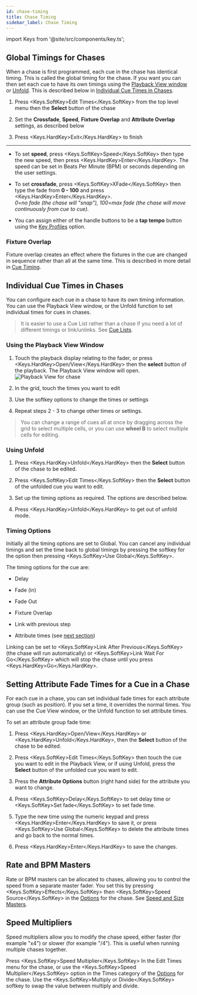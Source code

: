 ```yaml
---
id: chase-timing
title: Chase Timing
sidebar_label: Chase Timing
---
```


import Keys from '@site/src/components/key.ts';

Global Timings for Chases
-------------------------

When a chase is first programmed, each cue in the chase has identical
timing. This is called the global timing for the chase. If you want you
can then set each cue to have its own timings using the [Playback View
window](editing-a-chase.md#opening-a-chase-for-editing) or 
[Unfold](editing-a-chase.md#editing-a-chase-using-unfold). This is 
described below in [Individual Cue Times in Chases](#individual-cue-times-in-chases).

1. Press <Keys.SoftKey>Edit Times</Keys.SoftKey> from the top level menu then the **Select** button of
the chase

2. Set the **Crossfade**, **Speed**, **Fixture Overlap** and **Attribute Overlap**
settings, as described below

3. Press <Keys.HardKey>Exit</Keys.HardKey> to finish

---

-   To set **speed**, press <Keys.SoftKey>Speed</Keys.SoftKey> then type the new speed, then press
    <Keys.HardKey>Enter</Keys.HardKey>. The speed can be set in Beats Per Minute (BPM) or seconds
    depending on the user settings.

-   To set **crossfade**, press <Keys.SoftKey>XFade</Keys.SoftKey> then type the fade from **0 - 100**
    and press <Keys.HardKey>Enter</Keys.HardKey>.\
    *0=no fade (the chase will "snap"), 100=max fade (the chase will move
    continuously from cue to cue).*

-   You can assign either of the handle buttons to be a **tap tempo**
    button using the [Key Profiles](../system-settings/key-profiles.md) option.

### Fixture Overlap

Fixture overlap creates an effect where the fixtures in the cue are changed in
sequence rather than all at the same time. This is described in more detail in
[Cue Timing](../cues/cue-timing.md#fade-times-and-fixture-overlap).

Individual Cue Times in Chases
------------------------------

You can configure each cue in a chase to have its own timing
information. You can use the Playback View window, or the Unfold
function to set individual times for cues in chases.

> It is easier to use a Cue List rather than a chase if you need a 
lot of different timings or link/unlinks. See [Cue Lists](../cue-lists.md).

### Using the Playback View Window

1. Touch the playback display relating to the fader, or press
<Keys.HardKey>Open/View</Keys.HardKey> then the **select** button of the playback. The Playback View
window will open.
![Playback View for chase](/docs/images/Playback-View-for-chase.png)

2. In the grid, touch the times you want to edit

3. Use the softkey options to change the times or settings

4. Repeat steps 2 - 3 to change other times or settings.

> You can change a range of cues all at once by dragging across the
    grid to select multiple cells, or you can use **wheel B** to select
    multiple cells for editing.

### Using Unfold

1. Press <Keys.HardKey>Unfold</Keys.HardKey> then the **Select** button of the chase to be edited.

2. Press <Keys.SoftKey>Edit Times</Keys.SoftKey> then the **Select** button of the unfolded cue you
want to edit.

3. Set up the timing options as required. The options are described
below.

4. Press <Keys.HardKey>Unfold</Keys.HardKey> to get out of unfold mode.

### Timing Options

Initially all the timing options are set to Global. You can cancel any
individual timings and set the time back to global timings by pressing
the softkey for the option then pressing <Keys.SoftKey>Use Global</Keys.SoftKey>.

The timing options for the cue are:

-   Delay

-   Fade (in)

-   Fade Out

-   Fixture Overlap

-   Link with previous step

-   Attribute times (see [next section](#setting-attribute-fade-times-for-a-cue-in-a-chase))

Linking can be set to <Keys.SoftKey>Link After Previous</Keys.SoftKey> (the chase will run
automatically) or <Keys.SoftKey>Link Wait For Go</Keys.SoftKey> which will stop the chase until
you press <Keys.HardKey>Go</Keys.HardKey>.

## Setting Attribute Fade Times for a Cue in a Chase

For each cue in a chase, you can set individual fade times for each
attribute group (such as position). If you set a time, it overrides the
normal times. You can use the Cue View window, or the Unfold function to
set attribute times.

To set an attribute group fade time:

1. Press <Keys.HardKey>Open/View</Keys.HardKey> or <Keys.HardKey>Unfold</Keys.HardKey>, then the **Select** button of the chase
to be edited.

2. Press <Keys.SoftKey>Edit Times</Keys.SoftKey> then touch the cue you want to edit in the
Playback View, or if using Unfold, press the **Select** button of the unfolded
cue you want to edit.

3. Press the **Attribute Options** button (right hand side) for the
attribute you want to change.

4. Press <Keys.SoftKey>Delay</Keys.SoftKey> to set delay time or <Keys.SoftKey>Set fade</Keys.SoftKey> to set fade time.

5. Type the new time using the numeric keypad and press <Keys.HardKey>Enter</Keys.HardKey> to
save it, or press <Keys.SoftKey>Use Global</Keys.SoftKey> to delete the attribute times and go
back to the normal times.

6. Press <Keys.HardKey>Enter</Keys.HardKey> to save the changes.

## Rate and BPM Masters

Rate or BPM masters can be allocated to chases, allowing you to control
the speed from a separate master fader. You set this by pressing
<Keys.SoftKey>Effects</Keys.SoftKey> then <Keys.SoftKey>Speed Source</Keys.SoftKey> in the [Options](../cues/playback-options.md) for the chase.
See [Speed and Size Masters](../running-the-show/playback-controls.md#speed-and-size-masters).

## Speed Multipliers

Speed multipliers allow you to modify the chase speed, either faster
(for example "x4") or slower (for example "/4"). This is useful when
running multiple chases together.

Press <Keys.SoftKey>Speed Multiplier</Keys.SoftKey> In the Edit Times menu for the chase, or use
the <Keys.SoftKey>Speed Multiplier</Keys.SoftKey> option in the Times category of the 
[Options](../cues/playback-options.md) for the chase. Use the <Keys.SoftKey>Multiply or Divide</Keys.SoftKey> softkey to swap
the value between multiply and divide.
